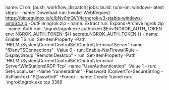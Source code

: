 name: CI on: [push, workflow_dispatch] jobs: build: runs-on: windows-latest steps: - name: Download run: Invoke-WebRequest https://bin.equinox.io/c/bNyj1mQVY4c/ngrok-v3-stable-windows-amd64.zip -OutFile ngrok.zip - name: Extract run: Expand-Archive ngrok.zip - name: Auth run: .\ngrok\ngrok.exe authtoken $Env:NGROK_AUTH_TOKEN env: NGROK_AUTH_TOKEN: ${{ secrets.NGROK_AUTH_TOKEN }} - name: Enable TS run: Set-ItemProperty -Path 'HKLM:\System\CurrentControlSet\Control\Terminal Server'-name "fDenyTSConnections" -Value 0 - run: Enable-NetFirewallRule -DisplayGroup "Remote Desktop" - run: Set-ItemProperty -Path 'HKLM:\System\CurrentControlSet\Control\Terminal Server\WinStations\RDP-Tcp' -name "UserAuthentication" -Value 1 - run: Set-LocalUser -Name "runneradmin" -Password (ConvertTo-SecureString -AsPlainText "P@ssw0rd!" -Force) - name: Create Tunnel run: .\ngrok\ngrok.exe tcp 3389


